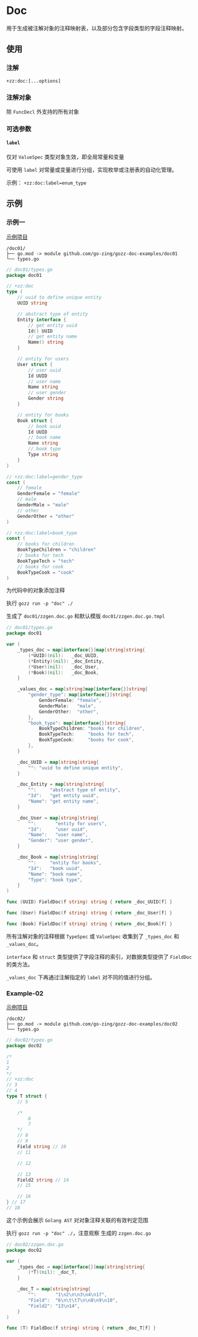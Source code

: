 # Doc

用于生成被注解对象的注释映射表，以及部分包含字段类型的字段注释映射。

## 使用

### 注解

`+zz:doc:[...options]`

### 注解对象

除 `FuncDecl` 外支持的所有对象

### 可选参数

#### `label`

仅对 `ValueSpec` 类型对象生效，即全局常量和变量

可使用 `label` 对常量或变量进行分组，实现枚举或注册表的自动化管理。

示例： `+zz:doc:label=enum_type`

## 示例

### 示例一

[示例项目](https://github.com/go-zing/gozz-doc-examples/tree/main/doc01)

```
/doc01/
├── go.mod -> module github.com/go-zing/gozz-doc-examples/doc01
└── types.go
```

```go
// doc01/types.go
package doc01

// +zz:doc
type (
	// uuid to define unique entity
	UUID string

	// abstract type of entity
	Entity interface {
		// get entity uuid
		Id() UUID
		// get entity name
		Name() string
	}

	// entity for users
	User struct {
		// user uuid
		Id UUID
		// user name
		Name string
		// user gender
		Gender string
	}

	// entity for books
	Book struct {
		// book uuid
		Id UUID
		// book name
		Name string
		// book type
		Type string
	}
)

// +zz:doc:label=gender_type
const (
	// female
	GenderFemale = "female"
	// male
	GenderMale = "male"
	// other
	GenderOther = "other"
)

// +zz:doc:label=book_type
const (
	// books for children
	BookTypeChildren = "children"
	// books for tech
	BookTypeTech = "tech"
	// books for cook
	BookTypeCook = "cook"
)
```

为代码中的对象添加注释

执行 `gozz run -p "doc" ./`

生成了 `doc01/zzgen.doc.go` 和默认模版 `doc01/zzgen.doc.go.tmpl`

```go
// doc01/types.go
package doc01

var (
	_types_doc = map[interface{}]map[string]string{
		(*UUID)(nil):   _doc_UUID,
		(*Entity)(nil): _doc_Entity,
		(*User)(nil):   _doc_User,
		(*Book)(nil):   _doc_Book,
	}

	_values_doc = map[string]map[interface{}]string{
		"gender_type": map[interface{}]string{
			GenderFemale: "female",
			GenderMale:   "male",
			GenderOther:  "other",
		},
		"book_type": map[interface{}]string{
			BookTypeChildren: "books for children",
			BookTypeTech:     "books for tech",
			BookTypeCook:     "books for cook",
		},
	}

	_doc_UUID = map[string]string{
		"": "uuid to define unique entity",
	}

	_doc_Entity = map[string]string{
		"":     "abstract type of entity",
		"Id":   "get entity uuid",
		"Name": "get entity name",
	}

	_doc_User = map[string]string{
		"":       "entity for users",
		"Id":     "user uuid",
		"Name":   "user name",
		"Gender": "user gender",
	}

	_doc_Book = map[string]string{
		"":     "entity for books",
		"Id":   "book uuid",
		"Name": "book name",
		"Type": "book type",
	}
)

func (UUID) FieldDoc(f string) string { return _doc_UUID[f] }

func (User) FieldDoc(f string) string { return _doc_User[f] }

func (Book) FieldDoc(f string) string { return _doc_Book[f] }
```

所有注解对象的注释根据  `TypeSpec` 或 `ValueSpec` 收集到了 `_types_doc` 和 `_values_doc`。

`interface` 和 `struct` 类型提供了字段注释的索引，对数据类型提供了 `FieldDoc` 的类方法。

`_values_doc` 下再通过注解指定的 `label` 对不同的值进行分组。

### Example-02

[示例项目](https://github.com/go-zing/gozz-doc-examples/tree/main/doc02)

```
/doc02/
├── go.mod -> module github.com/go-zing/gozz-doc-examples/doc02
└── types.go
```

```go
// doc02/types.go
package doc02

/*
1
2
*/
// +zz:doc
// 3
// 4
type T struct {
	// 5

	/*
		6
		7
	*/
	// 8
	// 9
	Field string // 10
	// 11

	// 12

	// 13
	Field2 string // 14
	// 15

	// 16
} // 17
// 18
```

这个示例会展示 `Golang AST` 对对象注释关联的有效判定范围


执行 `gozz run -p "doc" ./`，注意观察 生成的 `zzgen.doc.go` 

```go
// doc02/zzgen.doc.go
package doc02

var (
	_types_doc = map[interface{}]map[string]string{
		(*T)(nil): _doc_T,
	}

	_doc_T = map[string]string{
		"":       "1\n2\n\n3\n4\n17",
		"Field":  "6\n\t\t7\n\n8\n9\n10",
		"Field2": "13\n14",
	}
)

func (T) FieldDoc(f string) string { return _doc_T[f] }
```